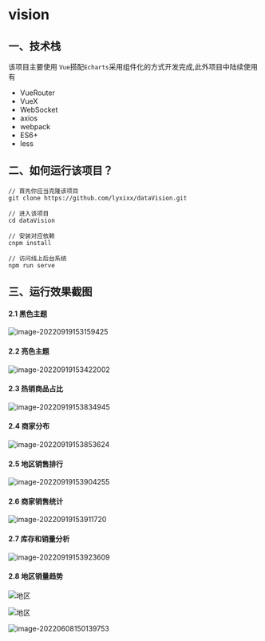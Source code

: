 # vision

## 一、技术栈

该项目主要使用 `Vue`搭配`Echarts`采用组件化的方式开发完成,此外项目中陆续使用有

- VueRouter
- VueX
- WebSocket
- axios
- webpack
- ES6+
- less

## 二、如何运行该项目？

```
// 首先你应当克隆该项目
git clone https://github.com/lyxixx/dataVision.git

// 进入该项目
cd dataVision

// 安装对应依赖
cnpm install

// 访问线上后台系统
npm run serve
```

##  三、运行效果截图

#### 2.1 黑色主题

![image-20220919153159425](C:\Users\Administrator\AppData\Roaming\Typora\typora-user-images\image-20220919153159425.png)

####  2.2 亮色主题

![image-20220919153422002](C:\Users\Administrator\AppData\Roaming\Typora\typora-user-images\image-20220919153422002.png)

####  2.3 热销商品占比

![image-20220919153834945](C:\Users\Administrator\AppData\Roaming\Typora\typora-user-images\image-20220919153834945.png)

####  2.4 商家分布

![image-20220919153853624](C:\Users\Administrator\AppData\Roaming\Typora\typora-user-images\image-20220919153853624.png)

####  2.5 地区销售排行

![image-20220919153904255](C:\Users\Administrator\AppData\Roaming\Typora\typora-user-images\image-20220919153904255.png)

####  2.6 商家销售统计

![image-20220919153911720](C:\Users\Administrator\AppData\Roaming\Typora\typora-user-images\image-20220919153911720.png)

####  2.7 库存和销量分析

![image-20220919153923609](C:\Users\Administrator\AppData\Roaming\Typora\typora-user-images\image-20220919153923609.png)

####  2.8 地区销量趋势

![地区](C:\Users\Administrator\AppData\Roaming\Typora\typora-user-images\地区.png)





![地区](C:%5CUsers%5CAdministrator%5CAppData%5CRoaming%5CTypora%5Ctypora-user-images%5C%E5%9C%B0%E5%8C%BA.png)

![image-20220608150139753](https://150-9155-1312350958.cos.ap-chengdu.myqcloud.com/img202206091116053.png)